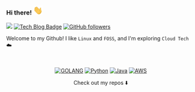 ### Hi there! <img src="https://raw.githubusercontent.com/ABSphreak/ABSphreak/master/gifs/Hi.gif" width="25">

 <img src="https://hits.seeyoufarm.com/api/count/incr/badge.svg?url=https%3A%2F%2Fgithub.com%2Fchloe-codes1&count_bg=%2379C83D&title_bg=%23555555&icon=gradle.svg&icon_color=%23AFCDEF&title=hits&edge_flat=false"> [![Tech Blog Badge](http://img.shields.io/badge/-Tech%20blog-black?style=flat-square&logo=github&link=https://chloe-codes1.gitbook.io/til/)](https://chloe-codes1.gitbook.io/til/)
[![GitHub followers](https://img.shields.io/github/followers/chloe-codes1.svg?style=social&label=Follow&maxAge=2592000)](https://github.com/chloe-codes1?tab=followers)

Welcome to my Github! I like `Linux` and `FOSS`, and I'm exploring `Cloud Tech`  ☁️

<br>

<div align="center">

  [![GOLANG](https://img.shields.io/badge/Go-00ADD8?style=flat-square&logo=Go&logoColor=white)](https://github.com/chloe-codes1?tab=repositories&q=&type=&language=go&sort=)
  [![Python](https://img.shields.io/badge/Python-3776AB?style=flat-square&logo=python&logoColor=white)](https://github.com/chloe-codes1?tab=repositories&q=&type=&language=python&sort=)
  [![Java](https://img.shields.io/badge/Java-007396?style=flat-square&logo=Java&logoColor=white)](https://github.com/chloe-codes1?tab=repositories&q=&type=&language=java&sort=)
  [![AWS](https://img.shields.io/badge/AWS-%23FF9900.svg?style=flat-square&for-the-badge&logo=amazon-aws&logoColor=white)](https://chloe-codes1.gitbook.io/til/aws)
 
 
 </div>




<p align="center">
Check out my repos ⬇️  
</p>

<!--
**chloe-codes1/chloe-codes1** is a ✨ _special_ ✨ repository because its `README.md` (this file) appears on your GitHub profile.

Here are some ideas to get you started:

- 🔭 I’m currently working on ...
- 🌱 I’m currently learning ...
- 👯 I’m looking to collaborate on ...
- 🤔 I’m looking for help with ...
- 💬 Ask me about ...
- 📫 How to reach me: ...
- 😄 Pronouns: ...
- ⚡ Fun fact: ...
-->
